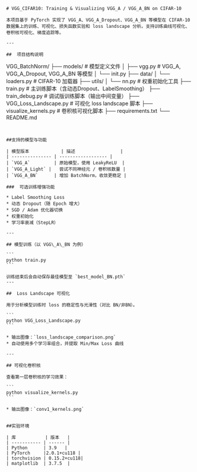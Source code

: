 

```Markdowm
# VGG_CIFAR10: Training & Visualizing VGG_A / VGG_A_BN on CIFAR-10

本项目基于 PyTorch 实现了 VGG_A、VGG_A_Dropout、VGG_A_BN 等模型在 CIFAR-10 数据集上的训练、可视化、损失函数实验和 loss landscape 分析。支持训练曲线可视化、卷积核可视化、梯度追踪等。

---

##  项目结构说明

```

VGG\_BatchNorm/
├── models/                     # 模型定义文件
│   ├── vgg.py                  # VGG\_A, VGG\_A\_Dropout, VGG\_A\_BN 等模型
│   └── init.py
├── data/
│   └── loaders.py             # CIFAR-10 加载器
├── utils/
│   └── nn.py                  # 权重初始化工具
├── train.py                   # 主训练脚本（含动态Dropout、LabelSmoothing）
├── train\_debug.py            # 调试版训练脚本（输出中间变量）
├── VGG\_Loss\_Landscape.py     # 可视化 loss landscape 脚本
├── visualize\_kernels.py      # 卷积核可视化脚本
├── requirements.txt
└── README.md

````


##支持的模型与功能

| 模型版本            | 描述                 |
| --------------- | ------------------ |
| `VGG_A`         | 原始模型，使用 LeakyReLU  |
| `VGG_A_Light` |   尝试不同神经元 / 卷积核数量 |
| `VGG_A_BN`      | 增加 BatchNorm，收敛更稳定 |

###  可选训练增强功能

* Label Smoothing Loss
* 动态 Dropout（随 Epoch 增大）
* SGD / Adam 优化器切换
* 权重初始化
* 学习率衰减（StepLR）

---

## 模型训练（以 VGG\_A\_BN 为例）

```
python train.py
```

训练结束后会自动保存最佳模型至 `best_model_BN.pth`
---

##  Loss Landscape 可视化

用于分析模型训练时 loss 的稳定性与光滑性（对比 BN/非BN）。

```
python VGG_Loss_Landscape.py
```

* 输出图像：`loss_landscape_comparison.png`
* 自动使用多个学习率组合，并提取 Min/Max Loss 曲线

---

## 可视化卷积核

查看第一层卷积核的学习效果：

```
python visualize_kernels.py
```

* 输出图像：`conv1_kernels.png`


##实验环境

| 库           | 版本   |
| ----------- | ------ |
| Python      | 3.9   |
| PyTorch     |2.0.1+cu118 |
| torchvision | 0.15.2+cu118|
| matplotlib  | 3.7.5  |

